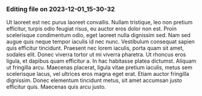 

### Editing file on 2023-12-01_15-30-32

Ut laoreet est nec purus laoreet convallis. Nullam tristique, leo non pretium efficitur, turpis odio feugiat risus, eu auctor eros dolor non est. Proin scelerisque condimentum odio, eget laoreet nulla dignissim sed. Nam sed augue quis neque tempor iaculis id nec nunc. Vestibulum consequat sapien quis efficitur tincidunt. Praesent nec lorem iaculis, porta quam sit amet, sodales elit. Donec viverra tortor ut mi viverra pharetra.
Ut rhoncus eros ligula, et dapibus quam efficitur a. In hac habitasse platea dictumst. Aliquam ut fringilla arcu. Maecenas placerat, ligula vitae pretium iaculis, metus sem scelerisque lacus, vel ultrices eros magna eget erat. Etiam auctor fringilla dignissim. Donec elementum tincidunt metus, sit amet accumsan justo efficitur quis. Maecenas quis arcu justo.


